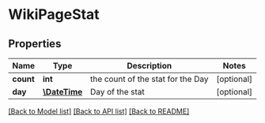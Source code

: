 # WikiPageStat

## Properties
Name | Type | Description | Notes
------------ | ------------- | ------------- | -------------
**count** | **int** | the count of the stat for the Day | [optional] 
**day** | [**\DateTime**](\DateTime.md) | Day of the stat | [optional] 

[[Back to Model list]](../README.md#documentation-for-models) [[Back to API list]](../README.md#documentation-for-api-endpoints) [[Back to README]](../README.md)


